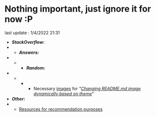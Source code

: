 # Nothing important, just ignore it for now :P
last update : 1/4/2022 21:31

* ***StackOverflow:***
* * ***Answers:***
* * * ***Random:***
* * * * Necessary [images][1] for *"[Changing README.md image dynamically based on theme][2]"*
* ***Other:***
* * [Resources for recommendation purposes][3]


[1]: /StackOverflow/Answers/70200610_11465149
[2]: https://stackoverflow.com/a/70200610/11465149
[3]: ./note1.md
